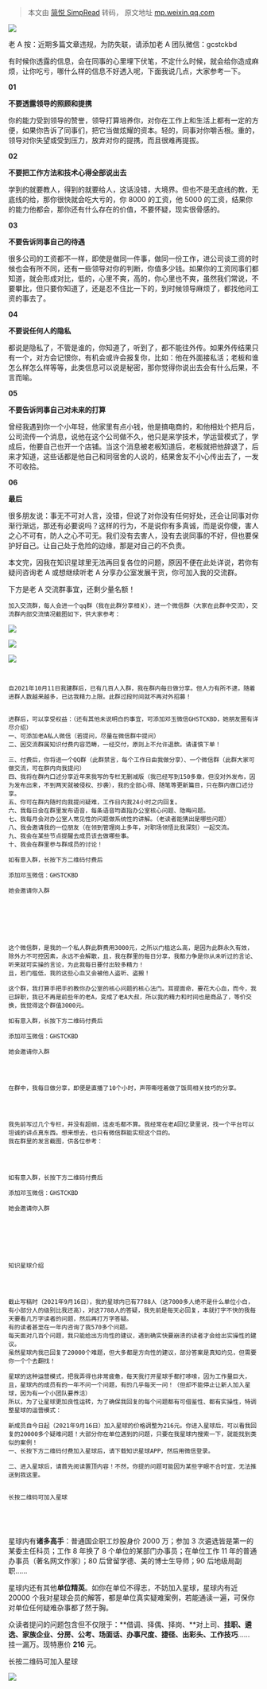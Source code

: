 > 本文由 [简悦 SimpRead](http://ksria.com/simpread/) 转码， 原文地址 [mp.weixin.qq.com](https://mp.weixin.qq.com/s?__biz=Mzg5NDU4MjE4Mg==&mid=2247500617&idx=1&sn=7e1bf356a72c162fa9d95df8bfe989fa&chksm=c01fef80f768669647584311bfd292bbac0081ca0001174a0e83e7c0681e458648d953150c6e&scene=90&subscene=93&sessionid=1645797200&clicktime=1645797202&enterid=1645797202#rd)

![](https://mmbiz.qpic.cn/mmbiz_jpg/iczFAnbnPrw0MoKQyvMf3fMia538ffaZAp8NtEBUMcMS4AnibQ8OR6nsGpJ7T69G2mWJqCWbXd7XAgrUCR8Xj8Kgg/640?wx_fmt=jpeg)

老 A 按：近期多篇文章违规，为防失联，请添加老 A 团队微信：gcstckbd

有时候你透露的信息，会在同事的心里埋下伏笔，不定什么时候，就会给你造成麻烦，让你吃亏，哪什么样的信息不好透入呢，下面我说几点，大家参考一下。

**01**

**不要透露领导的照顾和提携**

你的能力受到领导的赞誉，领导打算培养你，对你在工作上和生活上都有一定的方便，如果你告诉了同事们，把它当做炫耀的资本。轻的，同事对你嚼舌根。重的，领导对你失望或受到压力，放弃对你的提携，而且很难再提拔。

**02**

**不要把工作方法和技术心得全部说出去**

学到的就要教人，得到的就要给人，这话没错，大境界。但也不是无底线的教，无底线的给，那你很快就会吃大亏的，你 8000 的工资，他 5000 的工资，结果你的能力他都会，那你还有什么存在的价值，不要怀疑，现实很骨感的。

**03**

**不要告诉同事自己的待遇**

很多公司的工资都不一样，即使是做同一件事，做同一份工作，进公司谈工资的时候也会有所不同，还有一些领导对你的判断，你值多少钱。如果你的工资同事们都知道，就会形成对比，低的，心里不爽，高的，你心里也不爽，虽然我们常说，不要攀比，但只要你知道了，还是忍不住比一下的，到时候领导麻烦了，都找他问工资的事去了。

**04**

**不要说任何人的隐私**

都说是隐私了，不管是谁的，你知道了，听到了，都不能往外传。如果外传结果只有一个，对方会记恨你，有机会或许会报复你，比如：他在外面接私活；老板和谁怎么样怎么样等等，此类信息可以说是秘密，那你觉得你说出去会有什么后果，不言而喻。

**05**

**不要告诉同事自己对未来的打算**

曾经我遇到你一个小年轻，他家里有点小钱，他是搞电商的，和他相处个把月后，公司流传一个消息，说他在这个公司做不久，他只是来学技术，学运营模式了，学成后，他要自己也开一个店铺。当这个消息被老板知道后，老板就把他辞退了，后来才知道，这些话都是他自己和同宿舍的人说的，结果舍友不小心传出去了，一发不可收拾。

**06**

**最后**

很多朋友说：事无不可对人言，没错，但说了对你没有任何好处，还会让同事对你渐行渐远，那还有必要说吗？这样的行为，不是说你有多真诚，而是说你傻，害人之心不可有，防人之心不可无。我们没有去害人，没有去说同事的不好，但也要保护好自己。让自己处于危险的边缘，那是对自己的不负责。

本文完，因我在知识星球里无法再回复各位的问题，原因不便在此处详说，若你有疑问咨询老 A 或想继续听老 A 分享办公室发展干货，你可加入我的交流群。

下方是老 A 交流群事宜，还剩少量名额！

```
加入交流群，每人会进一个qq群（我在此群分享相关），进一个微信群（大家在此群中交流），交流群内部交流情况截图如下，供大家参考：

```

![](https://mmbiz.qpic.cn/mmbiz_jpg/a2EykECs8eiafrdeAHbKcib0F1hppic1AIrqcQjL2Wu9ymghI5fWIE72LpdhzajpVD5XgWDvMMMOyjibngGOOGFuzw/640?wx_fmt=jpeg)

![](https://mmbiz.qpic.cn/mmbiz_jpg/iczFAnbnPrw0CpTgf8I2icFn9JzFxYwjgL3VrvhzFbN9ia5XkE10L6c5tMRyL6ico4RfWQibxDibcK63xFD7VNqMjLDQ/640?wx_fmt=jpeg)  

![](https://mmbiz.qpic.cn/mmbiz_jpg/iczFAnbnPrw0CpTgf8I2icFn9JzFxYwjgLmRC7wS3MSYWVaRyqyy0Fwt3FztmDY5F2ggRHFfVmrEwuezoU4RbjsA/640?wx_fmt=jpeg)

```


自2021年10月11日我建群后，已有几百人入群，我在群内每日做分享。但人力有所不逮，随着进群人数越来越多，已达我精力上限。此群过段时间就不再对外招募！


进群后，可以享受权益：（还有其他未说明白的事宜，可添加邓玉微信GHSTCKBD，她朋友圈有详尽介绍）
一、可添加老A私人微信（若提问，尽量在微信群中提问）
二、因交流群属知识付费内容范畴，一经交付，原则上不允许退款。请谨慎下单！

三、付费后，你将进一个QQ群（此群禁言，每个工作日由我做分享）、一个微信群（此群大家可做交流，可在群内向我提问）
四、我将在群内口述分享近年来我写的专栏无删减版（我已经写到150多章，但没对外发布，因为发布出来，不到两天就被侵权、抄袭），我的全部心得、随笔等更新篇目，只在群内做口述分享。
五、你可在群内随时向我提问疑难，工作日内我24小时之内回复。
六、我每日会在群里发布语音，每条语音均直指办公室核心问题、隐晦问题。
七、我每月会对办公室人常见性的问题做系统性的讲解。（老读者能猜出是哪些问题）
八、我会邀请我的一位朋友（在领到管理岗上多年，对职场领悟比我深刻）一起交流。
九、我会在某些节点提醒去成员该去做哪些事。
十、我会在群里参与群成员的讨论！

如有意入群，长按下方二维码付费后

添加邓玉微信：GHSTCKBD

她会邀请你入群







这个微信群，是我的一个私人群此群费用3000元，之所以门槛这么高，是因为此群永久有效，除外力不可控因素，永远不会解散，且，我在群里的每日分享，我都力争是你从未听过的言论、听来就可实操的言论，为此我每日要付出较多精力！
且，若门槛低，我的这些心血又会被他人盗听、盗搬！

这个群，我打算手把手的教你办公室的核心问题的核心法门。耳提面命，要花大心血，而今，我已辞职，我已不再是前些年的老A，变成了老A大叔，所以我的精力和时间也是商品了，等价交换，我觉得这个群值3000元。

如有意入群，长按下方二维码付费后

添加邓玉微信：GHSTCKBD

她会邀请你入群




在群中，我每日做分享，即便是直播了10个小时，声带嘶哑着做了饭局相关技巧的分享。




我先前写过几个专栏，并没有超纲，连皮毛都不算。我经常在老A回忆录里说，找一个平台可以坦诚的讲点真东西。想来想去，也只有微信群能实现这个目的。
我在群里的发言截图，供各位参考：




如有意入群，长按下方二维码付费后

添加邓玉微信：GHSTCKBD

她会邀请你入群







知识星球介绍




截止写稿时（2021年9月16日），我的星球内已有7788人（这7000多人绝不是什么单位小白，有小部分人的级别比我还高），对这7788人的答疑，我先前是每天必回复，本就打字不快的我每天要看几万字读者的问题，然后再打万字答疑。
有的读者甚至在一年内咨询了我570多个问题。
每天面对几百个问题，我只能给出方向性的建议，遇到确实快要崩溃的读者才会给出实操性的建议。
虽然星球内我已回复了20000个难题，但大多都是方向性的建议，部分答案是真知灼见，但需要你一个个去翻找！

星球的这种运营模式，把我弄得也非常疲惫，每天我打开星球手都打哆嗦，因为工作量巨大，且，星球内的成员有的一年不问一个问题，有的几乎每天一问！（但却不能停止让新人加入星球，因为有一个小团队要养活）
所以，为了让星球更加良性运转，为了确保我回复的每个问题都有可借鉴性、都有实操性，特调整星球的运营模式：

新成员自今日起（2021年9月16日）加入星球的价格调整为216元。你进入星球后，可以看我回复的20000多个疑难问题！大部分你在单位遇到的问题，只要在我星球内搜索一下，就能找到类似的案例！
一、长按下方二维码付费加入星球后，请下载知识星球APP，然后用微信登录。

二、进入星球后，请首先阅读置顶内容！不然，你提的问题可能因为某些字眼不合时宜，无法推送到我这里。


长按二维码可加入星球





```

星球内有**诸多高手**：普通国企职工炒股身价 2000 万；参加 3 次遴选皆是第一的某委主任科员；工作 8 年换了 8 个单位的某部门办事员；在单位工作 11 年的普通办事员（著名网文作家）；80 后曾留学德、美的博士生导师；90 后地级局副职……

星球内还有其他**单位精英**。如你在单位不得志，不妨加入星球，星球内有近 20000 个我对星球会员的解答，都是单位真实疑难案例，若能通读一遍，可保你对单位任何疑难杂事都了然于胸。

众读者提问的问题包含但不仅限于：**借调、择偶、择岗、**对上司、**挂职、遴选、家族企业、分房、公考、场面话、办事尺度、捷径、出彩头、工作技巧**…… 挂一漏万。现特惠价 **216** 元。

长按二维码可加入星球  

![](https://mmbiz.qpic.cn/mmbiz_jpg/BV8tkOu14O5ricticico7urq5mNSENhTSWYrjZFciaibe9ibZVXw5UbaNxJpTkWnSINTr8voh1m1BJ2fXFIIF7v7h8kA/640?wx_fmt=jpeg)